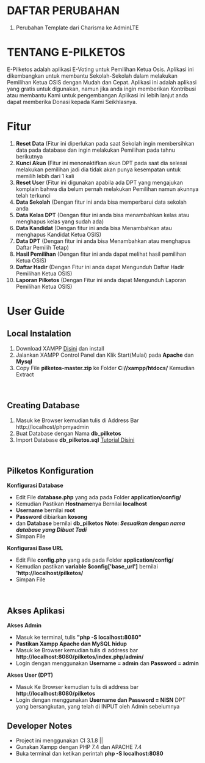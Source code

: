 # DAFTAR PERUBAHAN
<ol>
  <li>Perubahan Template dari Charisma ke AdminLTE</b></li>

</ol>

# TENTANG E-PILKETOS
E-Pilketos adalah aplikasi E-Voting untuk Pemilihan Ketua Osis. Aplikasi ini dikembangkan untuk membantu Sekolah-Sekolah dalam melakukan Pemilihan Ketua OSIS dengan Mudah dan Cepat. 
Aplikasi ini adalah aplikasi yang gratis untuk digunakan, namun jika anda ingin memberikan Kontribusi atau membantu Kami untuk pengembangan Aplikasi ini lebih lanjut anda dapat memberika Donasi kepada Kami Seikhlasnya.

# Fitur
<ol>
  <li><b>Reset Data</b> (Fitur ini diperlukan pada saat Sekolah ingin membersihkan data pada database dan ingin melakukan Pemilihan pada tahnu berikutnya</li>
  <li><b>Kunci Akun</b> (Fitur ini menonaktifkan akun DPT pada saat dia selesai melakukan pemilihan jadi dia tidak akan punya kesempatan untuk memilih lebih dari 1 kali</li>
  <li><b>Reset User</b> (Fitur ini digunakan apabila ada DPT yang mengajukan komplain bahwa dia belum pernah melakukan Pemilihan namun akunnya telah terkunci</li>
  <li><b>Data Sekolah</b> (Dengan fitur ini anda bisa memperbarui data sekolah anda</li>
  <li><b>Data Kelas DPT</b> (Dengan fitur ini anda bisa menambahkan kelas atau menghapus kelas yang sudah ada)</li>
  <li><b>Data Kandidat</b> (Dengan fitur ini anda bisa Menambahkan atau menghapus Kandidat Ketua OSIS)</li>
  <li><b>Data DPT</b> (Dengan fitur ini anda bisa Menambahkan atau menghapus Daftar Pemilih Tetap)</li>
  <li><b>Hasil Pemilihan</b> (Dengan fitur ini anda dapat melihat hasil pemilihan Ketua OSIS)</li>
  <li><b>Daftar Hadir</b> (Dengan Fitur ini anda dapat Mengunduh Daftar Hadir Pemilihan Ketua OSIS)</li>
  <li><b>Laporan Pilketos</b> (Dengan Fitur ini anda dapat Mengunduh Laporan Pemilihan Ketua OSIS)</li>
</ol>

# User Guide
<h2>Local Instalation</h2>
<ol>
	<li>Download XAMPP <a href="https://www.apachefriends.org/download.html" target="_blank">Disini</a> dan install</li>
	<li>Jalankan XAMPP Control Panel dan Klik Start(Mulai) pada <b>Apache</b> dan <b>Mysql</b></li>
	<li>Copy File <b>pilketos-master.zip</b> ke Folder <b>C://xampp/htdocs/</b> Kemudian Extract</li>
</ol>
<br/>
<h2>Creating Database</h2>
<ol>
	<li>Masuk ke Browser kemudian tulis di Address Bar http://localhost/phpmyadmin</li>
	<li>Buat Database dengan Nama <b>db_pilketos</b></li>
	<li>Import Database <b>db_pilketos.sql</b> <a href="https://www.domainesia.com/panduan/cara-import-database-mysql-di-phpmyadmin/" target="_blank">Tutorial Disini</a></li>
</ol>
<br/>
<h2>Pilketos Konfiguration</h2>
<b>Konfigurasi Database</b>
<ul>
	<li>Edit File <b>database.php</b> yang ada pada Folder <b>application/config/</b></li>
	<li>Kemudian Pastikan <b>Hostname</b>nya Bernilai <b>localhost</b></li>
	<li><b>Username</b> bernilai <b>root</b></li>
	<li><b>Password</b> dibiarkan <b>kosong</b></li>
	<li>dan <b>Database</b> bernilai <b>db_pilketos</b> <b>Note: <i>Sesuaikan dengan nama database yang Dibuat Tadi</i></b></li>
	<li>Simpan File</li>
		
</ul>
<b>Konfigurasi Base URL</b>
<ul>
	<li>Edit File <b>config.php</b> yang ada pada Folder <b>application/config/</b></li>
	<li>Kemudian pastikan <b>variable $config['base_url']</b> bernilai <b>'http://localhost/pilketos/</b></li>
	<li>Simpan File</li>
</ul>
<br/>
<h2>Akses Aplikasi</h2>
<b>Akses Admin</b>
<ul> 
	<li>Masuk ke terminal, tulis <b>"php -S localhost:8080" </b></li>
	<li><b>Pastikan Xampp Apache dan MySQL hidup</b></li>
	<li>Masuk ke Browser kemudian tulis di address bar <b>http://localhost:8080/pilketos/index.php/admin/</b></li>
	<li>Login dengan menggunakan <b>Username = admin</b> dan <b>Password = admin</b></li> 
</ul>
<b>Akses User (DPT)</b>
<ul> 
	<li>Masuk Ke Browser kemudian tulis di address bar <b>http://localhost:8080/pilketos</b></li>
	<li>Login dengan menggunakan <b>Username dan Password = NISN</b> DPT yang bersangkutan, yang telah di INPUT oleh Admin sebelumnya</li>
</ul>

<h2>Developer Notes</h2>
<ul> 
	<li>Project ini menggunakan CI 3.1.8 || </b></li>
	<li>Gunakan Xampp dengan PHP 7.4 dan APACHE 7.4</li>
	<li>Buka terminal dan ketikan perintah <b> php -S localhost:8080 </b></li>
</ul>


 
